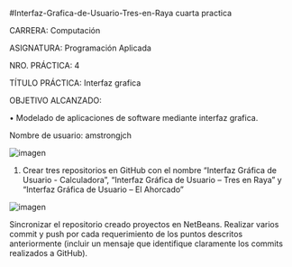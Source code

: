 #Interfaz-Grafica-de-Usuario-Tres-en-Raya
cuarta practica

CARRERA: Computación

ASIGNATURA: Programación Aplicada

NRO. PRÁCTICA:	4

TÍTULO PRÁCTICA: Interfaz grafica

OBJETIVO ALCANZADO:

•	Modelado de aplicaciones de software mediante interfaz grafica.

Nombre de usuario: amstrongjch


![imagen](https://user-images.githubusercontent.com/49033487/57350406-9343d100-7123-11e9-9672-1157a90eaa1c.png)

1.	Crear tres repositorios en GitHub con el nombre “Interfaz Gráfica de Usuario - Calculadora”, “Interfaz Gráfica de Usuario – Tres en Raya” y “Interfaz Gráfica de Usuario – El Ahorcado”


![imagen](https://user-images.githubusercontent.com/49033487/57350501-eae23c80-7123-11e9-9888-871585b89efc.png)


Sincronizar el repositorio creado proyectos en NetBeans. Realizar varios commit y push por cada requerimiento de los puntos descritos anteriormente (incluir un mensaje que identifique claramente los commits realizados a GitHub).

